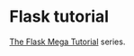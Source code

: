 # Flask tutorial

[The Flask Mega Tutorial](https://blog.miguelgrinberg.com/post/the-flask-mega-tutorial-part-i-hello-world) series.